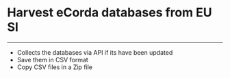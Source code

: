# Harvest eCorda databases from EU SI
***

- Collects the databases via API if its have been updated
- Save them in CSV format
- Copy CSV files in a Zip file